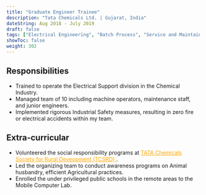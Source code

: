 ```yaml
---
title: "Graduate Engineer Trainee"
description: "Tata Chemicals Ltd. | Gujarat, India"
dateString: Aug 2018 - July 2019
draft: false
tags: ["Electrical Engineering", "Batch Process", "Service and Maintainence"]
showToc: false
weight: 302
--- 
```


## Responsibilities

- Trained to operate the Electrical Support division in the Chemical Industry.
- Managed team of 10 including machine operators, maintenance staff, and junior engineers.
- Implemented rigorous Industrial Safety measures, resulting in zero fire or electrical accidents within my team.

## Extra-curricular

- Volunteered the social responsibility programs at <a href="https://www.tcsrd.org/" style="color: orange;"> TATA Chemicals Society for Rural Deveopment (TCSRD) </a> .
- Led the organizing team to conduct awareness programs on Animal husbandry, efficient Agricultural practices. 
- Enrolled the under privileged public schools in the remote areas to the Mobile Computer Lab.  

<!-- ![](/experience/16bit/img1.jpeg#center) -->